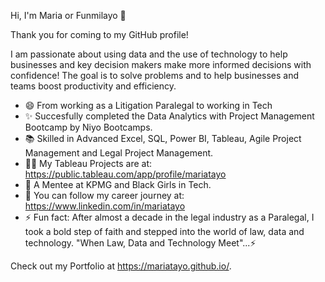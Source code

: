Hi, I'm Maria or Funmilayo 👋

Thank you for coming to my GitHub profile! 

I am passionate about using data and the use of technology to help businesses and key decision makers make more informed decisions with confidence! The goal is to solve problems and to help businesses and teams boost productivity and efficiency. 

* 😄 From working as a Litigation Paralegal to working in Tech
* ✨ Succesfully completed the Data Analytics with Project Management Bootcamp by Niyo Bootcamps.
* 📚 Skilled in Advanced Excel, SQL, Power BI, Tableau, Agile Project Management and Legal Project Management.
* 👨‍💻 My Tableau Projects are at: https://public.tableau.com/app/profile/mariatayo 
* 🌺 A Mentee at KPMG and Black Girls in Tech.
* 🌱 You can follow my career journey at: https://www.linkedin.com/in/mariatayo
* ⚡ Fun fact: After almost a decade in the legal industry as a Paralegal, I took a bold step of faith and stepped into the world of law, data and technology. 
     "When Law, Data and Technology Meet"...⚡

Check out my Portfolio at https://mariatayo.github.io/.
<!--
**MariaTayo/MariaTayo** is a ✨ _special_ ✨ repository because its `README.md` (this file) appears on your GitHub profile.

Here are some ideas to get you started:

- 🔭 I’m currently working on ...
- 🌱 I’m currently learning ...
- 👯 I’m looking to collaborate on ...
- 🤔 I’m looking for help with ...
- 💬 Ask me about ...
- 📫 How to reach me: ...
- 😄 Pronouns: ...
- ⚡ Fun fact: ...
-->
